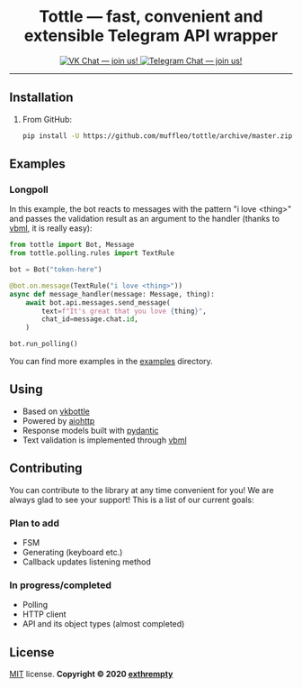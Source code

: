 <h1 align="center">Tottle — fast, convenient and extensible Telegram API wrapper</h1>

<p align="center">
    <a href="https://vk.me/join/AJQ1d3monBgV17SC1lRCtz1j">
        <img src="https://img.shields.io/badge/VK%20Chat-join-blue" alt="VK Chat — join us!">
    </a>
    <a href="https://t.me/joinchat/S_jqPhhhWD9iDODdMeQx3Q">
        <img src="https://img.shields.io/badge/Telegram%20Chat-join-informational" alt="Telegram Chat — join us!">
    </a>
</p>

<hr>


## Installation
1) From GitHub:
    ```sh
   pip install -U https://github.com/muffleo/tottle/archive/master.zip
   ```
   
## Examples
### Longpoll
In this example, the bot reacts to messages with the pattern "i love &lt;thing&gt;" and passes the validation result as an argument to the handler (thanks to [vbml](https://github.com/tesseradecade/vbml), it is really easy):
```python
from tottle import Bot, Message
from tottle.polling.rules import TextRule

bot = Bot("token-here")

@bot.on.message(TextRule("i love <thing>"))
async def message_handler(message: Message, thing):
    await bot.api.messages.send_message(
        text=f"It's great that you love {thing}", 
        chat_id=message.chat.id,
    )

bot.run_polling()
```
You can find more examples in the [examples](./examples) directory.

## Using
 - Based on [vkbottle](https://github.com/timoniq/vkbottle)
 - Powered by [aiohttp](https://github.com/aio-libs/aiohttp)
 - Response models built with [pydantic](https://github.com/samuelcolvin/pydantic)
 - Text validation is implemented through [vbml](https://github.com/tesseradecade/vbml)

## Contributing
You can contribute to the library at any time convenient for you! We are always glad to see your support! This is a list of our current goals:
### Plan to add
- FSM
- Generating (keyboard etc.)
- Callback updates listening method
### In progress/completed
- Polling
- HTTP client
- API and its object types (almost completed)

## License
[MIT](./LICENSE) license. **Copyright © 2020 [exthrempty](https://github.com/exthrempty)**